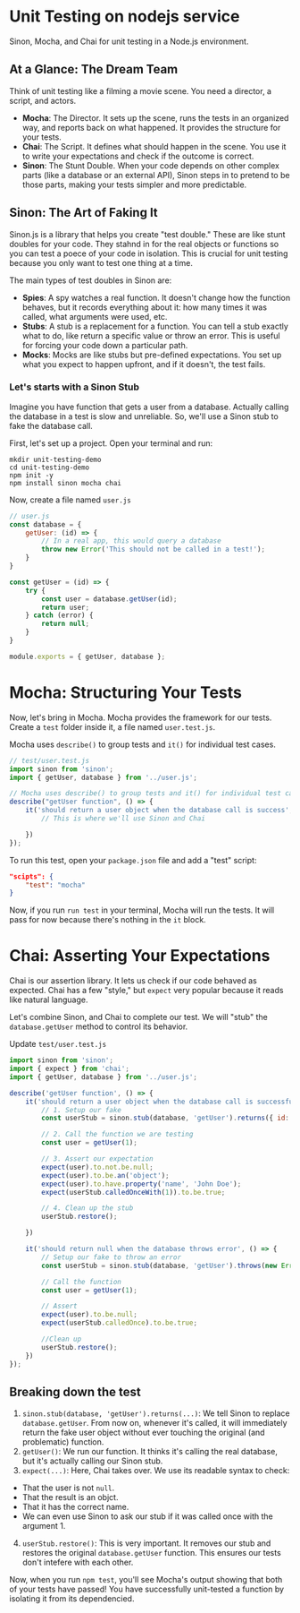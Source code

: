 # Unit Testing on nodejs service

Sinon, Mocha, and Chai for unit testing in a Node.js environment.

## At a Glance: The Dream Team

Think of unit testing like a filming a movie scene. You need a director, a script, and actors.

- **Mocha**: The Director. It sets up the scene, runs the tests in an organized way, and reports back on what happened. It provides the structure for your tests. 
- **Chai**: The Script. It defines what should happen in the scene. You use it to write your expectations and check if the outcome is correct.
- **Sinon**: The Stunt Double. When your code depends on other complex parts (like a database or an external API), Sinon steps in to pretend to be those parts, making your tests simpler and more predictable.

## Sinon: The Art of Faking It
Sinon.js is a library that helps you create "test double." These are like stunt doubles for your code. They stahnd in for the real objects or functions so you can test a poece of your code in isolation. This is crucial for unit testing because you only want to test one thing at a time.

The main types of test doubles in Sinon are: 
- **Spies**: A spy watches a real function. It doesn't change how the function behaves, but it records everything about it: how many times it was called, what arguments were used, etc.
- **Stubs**: A stub is a replacement for a function. You can tell a stub exactly what to do, like return a specific value or throw an error. This is useful for forcing your code down a particular path.
- **Mocks**: Mocks are like stubs but pre-defined expectations. You set up what you expect to happen upfront, and if it doesn't, the test fails.

### Let's starts with a Sinon Stub
Imagine you have function that gets a user from a database. Actually calling the database in a test is slow and unreliable. So, we'll use a Sinon stub to fake the database call.

First, let's set up a project. Open your terminal and run:
```
mkdir unit-testing-demo
cd unit-testing-demo
npm init -y
npm install sinon mocha chai
```

Now, create a file named `user.js`

```javascript
// user.js
const database = {
    getUser: (id) => {
        // In a real app, this would query a database
        throw new Error('This should not be called in a test!');
    }
}

const getUser = (id) => {
    try {
        const user = database.getUser(id);
        return user;
    } catch (error) {
        return null;
    }
}

module.exports = { getUser, database };
```

# Mocha: Structuring Your Tests
Now, let's bring in Mocha. Mocha provides the framework for our tests. Create a `test` folder inside it, a file named `user.test.js`.

Mocha uses `describe()` to group tests and `it()` for individual test cases.

```javascript
// test/user.test.js
import sinon from 'sinon';
import { getUser, database } from '../user.js';

// Mocha uses describe() to group tests and it() for individual test cases.
describe("getUser function", () => {
    it('should return a user object when the database call is success', () => {
        // This is where we'll use Sinon and Chai

    })
});
```

To run this test, open your `package.json` file and add a "test" script:

```json
"scipts": {
    "test": "mocha"
}
```

Now, if you run `run test` in your terminal, Mocha will run the tests. It will pass for now because there's nothing in the `it` block.

# Chai: Asserting Your Expectations
Chai is our assertion library. It lets us check if our code behaved as expected. Chai has a few "style," but `expect` very popular because it reads like natural language.

Let's combine Sinon, and Chai to complete our test. We will "stub" the `database.getUser` method to control its behavior.

Update `test/user.test.js`
```javascript
import sinon from 'sinon';
import { expect } from 'chai';
import { getUser, database } from '../user.js';

describe('getUser function', () => {
    it('should return a user object when the database call is successful', () => {
        // 1. Setup our fake
        const userStub = sinon.stub(database, 'getUser').returns({ id: 1, name: 'John Doe' });

        // 2. Call the function we are testing
        const user = getUser(1);

        // 3. Assert our expectation
        expect(user).to.not.be.null;
        expect(user).to.be.an('object');
        expect(user).to.have.property('name', 'John Doe');
        expect(userStub.calledOnceWith(1)).to.be.true;

        // 4. Clean up the stub
        userStub.restore();

    })

    it('should return null when the database throws error', () => {
        // Setup our fake to throw an error
        const userStub = sinon.stub(database, 'getUser').throws(new Error('Database error'));

        // Call the function
        const user = getUser(1);

        // Assert
        expect(user).to.be.null;
        expect(userStub.calledOnce).to.be.true;

        //Clean up
        userStub.restore();
    })
});
```

## Breaking down the test
1. `sinon.stub(database, 'getUser').returns(...)`: We tell Sinon to replace `database.getUser`. From now on, whenever it's called, it will immediately return the fake user object without ever touching the original (and problematic) function.
2. `getUser()`: We run our function. It thinks it's calling the real database, but it's actually calling our Sinon stub. 
3. `expect(...)`: Here, Chai takes over. We use its readable syntax to check:
- That the user is not `null`.
- That the result is an objct.
- That it has the correct name.
-  We can even use Sinon to ask our stub if it was called once with the argument 1.
4. `userStub.restore()`: This is very important. It removes our stub and restores the original `database.getUser` function. This ensures our tests don't intefere with each other.

Now, when you run `npm test`, you'll see Mocha's output showing that both of your tests have passed! You have successfully unit-tested a function by isolating it from its dependencied.